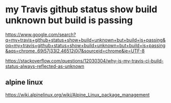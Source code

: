 # my Travis github status show build unknown but build is passing

https://www.google.com/search?q=my+travis+github+status+show+build+unknown+but+build+is+passing&oq=my+travis+github+status+show+build+unknown+but+build+is+passing&aqs=chrome..69i57j33l2.46512j0j7&sourceid=chrome&ie=UTF-8

https://stackoverflow.com/questions/12030304/why-is-my-travis-ci-build-status-always-reflected-as-unknown

## alpine linux

https://wiki.alpinelinux.org/wiki/Alpine_Linux_package_management
